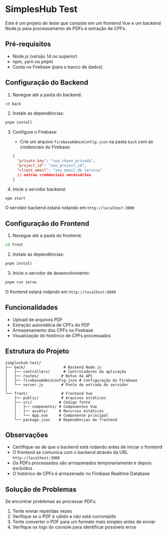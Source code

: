 # SimplesHub Test

Este é um projeto de teste que consiste em um frontend Vue e um backend Node.js para processamento de PDFs e extração de CPFs.

## Pré-requisitos

- Node.js (versão 14 ou superior)
- npm, yarn ou pnpm
- Conta no Firebase (para o banco de dados)

## Configuração do Backend

1. Navegue até a pasta do backend:
```bash
cd back
```

2. Instale as dependências:
```bash
pnpm install
```

3. Configure o Firebase:
   - Crie um arquivo `firebaseAdminConfig.json` na pasta `back` com as credenciais do Firebase:
   ```json
   {
     "private_key": "sua_chave_privada",
     "project_id": "seu_project_id",
     "client_email": "seu_email_de_servico"
     // outras credenciais necessárias
   }
   ```

4. Inicie o servidor backend:
```bash
npm start
```

O servidor backend estará rodando em `http://localhost:3000`

## Configuração do Frontend

1. Navegue até a pasta do frontend:
```bash
cd front
```

2. Instale as dependências:
```bash
pnpm install
```

3. Inicie o servidor de desenvolvimento:
```bash
pnpm run serve
```

O frontend estará rodando em `http://localhost:8080`

## Funcionalidades

- Upload de arquivos PDF
- Extração automática de CPFs do PDF
- Armazenamento dos CPFs no Firebase
- Visualização do histórico de CPFs processados

## Estrutura do Projeto

```
simpleshub-test/
├── back/                 # Backend Node.js
│   ├── controllers/      # Controladores da aplicação
│   ├── routes/          # Rotas da API
│   ├── firebaseAdminConfig.json # Configuração do Firebase
│   └── server.js        # Ponto de entrada do servidor
│
└── front/               # Frontend Vue
    ├── public/          # Arquivos estáticos
    ├── src/            # Código fonte
    │   ├── components/ # Componentes Vue
    │   ├── assets/     # Recursos estáticos
    │   └── App.vue     # Componente principal
    └── package.json    # Dependências do frontend
```

## Observações

- Certifique-se de que o backend está rodando antes de iniciar o frontend
- O frontend se comunica com o backend através da URL `http://localhost:3000`
- Os PDFs processados são armazenados temporariamente e depois excluídos
- O histórico de CPFs é armazenado no Firebase Realtime Database

## Solução de Problemas

Se encontrar problemas ao processar PDFs:
1. Tente enviar repetidas vezes
2. Verifique se o PDF é válido e não está corrompido
3. Tente converter o PDF para um formato mais simples antes de enviar
4. Verifique os logs do console para identificar possíveis erros
